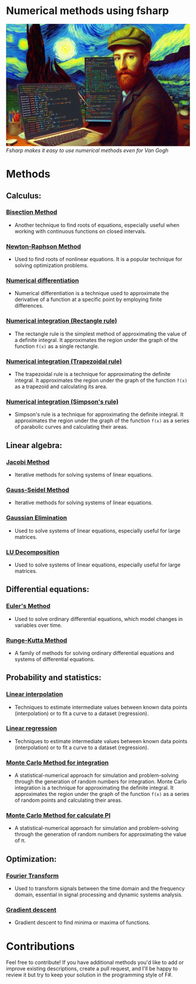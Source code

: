 # Numerical methods using fsharp

![VG using F#](./img/VG.jpeg)
_Fsharp makes it easy to use numerical methods even for Van Gogh_

# Methods

## Calculus:

### [Bisection Method](https://github.com/jonas1ara/Numerical-methods-fs/tree/main/src/Bisection-method)

- Another technique to find roots of equations, especially useful when working with continuous functions on closed intervals.

### [Newton-Raphson Method](https://github.com/jonas1ara/Numerical-methods-fs/tree/main/src/Newton-Raphson-method)

- Used to find roots of nonlinear equations. It is a popular technique for solving optimization problems.

### [Numerical differentiation](https://github.com/jonas1ara/Numerical-methods-fs/tree/main/src/Numerical-differentiation)

- Numerical differentiation is a technique used to approximate the derivative of a function at a specific point by employing finite differences. 

### [Numerical integration (Rectangle rule)](https://github.com/jonas1ara/Numerical-methods-fs/tree/main/src/Numerical-integration-rectangle-rule)

- The rectangle rule is the simplest method of approximating the value of a definite integral. It approximates the region under the graph of the function `f(x)` as a single rectangle.

### [Numerical integration (Trapezoidal rule)](https://github.com/jonas1ara/Numerical-methods-fs/tree/main/src/Numerical-integration-trapezoidal-rule)

- The trapezoidal rule is a technique for approximating the definite integral. It approximates the region under the graph of the function `f(x)` as a trapezoid and calculating its area.

### [Numerical integration (Simpson's rule)](https://github.com/jonas1ara/Numerical-methods-fs/tree/main/src/Numerical-integration-simpson-rule)

- Simpson's rule is a technique for approximating the definite integral. It approximates the region under the graph of the function `f(x)` as a series of parabolic curves and calculating their areas.

## Linear algebra:

### [Jacobi Method](https://github.com/jonas1ara/Numerical-methods-fs/tree/main/src/Jacobi-method) 

- Iterative methods for solving systems of linear equations.

### [Gauss-Seidel Method](https://github.com/jonas1ara/Numerical-methods-fs/tree/main/src/Gauss-seidel-method)

- Iterative methods for solving systems of linear equations.

### [Gaussian Elimination](https://github.com/jonas1ara/Numerical-methods-fs/tree/main/src/Gaussian-elimination)

- Used to solve systems of linear equations, especially useful for large matrices.

### [LU Decomposition](https://github.com/jonas1ara/Numerical-methods-fs/tree/main/src/LU-decomposition)

- Used to solve systems of linear equations, especially useful for large matrices.

## Differential equations:

### [Euler's Method](https://github.com/jonas1ara/Numerical-methods-fs/tree/main/src/Euler-method)

- Used to solve ordinary differential equations, which model changes in variables over time.

### [Runge-Kutta Method](https://github.com/jonas1ara/Numerical-methods-fs/tree/main/src/Runge-kutta-method)

- A family of methods for solving ordinary differential equations and systems of differential equations.

## Probability and statistics:

### [Linear interpolation](https://github.com/jonas1ara/Numerical-methods-fs/tree/main/src/Linear-interpolation-method)

- Techniques to estimate intermediate values between known data points (interpolation) or to fit a curve to a dataset (regression).

### [Linear regression](https://github.com/jonas1ara/Numerical-methods-fs/tree/main/src/Linear-regression-method) 

- Techniques to estimate intermediate values between known data points (interpolation) or to fit a curve to a dataset (regression).

### [Monte Carlo Method for integration]()

- A statistical-numerical approach for simulation and problem-solving through the generation of random numbers for integration. Monte Carlo integration is a technique for approximating the definite integral. It approximates the region under the graph of the function `f(x)` as a series of random points and calculating their areas.


### [Monte Carlo Method for calculate PI]()

- A statistical-numerical approach for simulation and problem-solving through the generation of random numbers for approximating the value of π.

## Optimization:

### [Fourier Transform]()

- Used to transform signals between the time domain and the frequency domain, essential in signal processing and dynamic systems analysis.

### [Gradient descent]()

- Gradient descent to find minima or maxima of functions.

# Contributions

Feel free to contribute! If you have additional methods you'd like to add or improve existing descriptions, create a pull request, and I'll be happy to review it but try to keep your solution in the programming style of F#.
